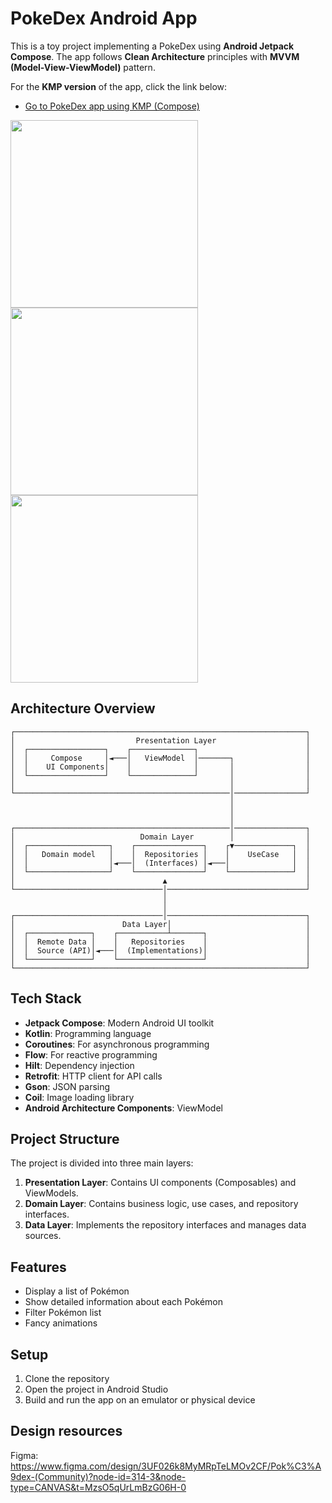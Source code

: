 # PokeDex Android App  

This is a toy project implementing a PokeDex using **Android Jetpack Compose**. The app follows **Clean Architecture** principles with **MVVM (Model-View-ViewModel)** pattern.

For the **KMP version** of the app, click the link below:
- [Go to PokeDex app using KMP (Compose)](https://github.com/sejun2/PokedexKMP)

<img src="https://github.com/user-attachments/assets/22a510f0-7e90-4d54-8cbe-de49070d1ae6" width="300">
<img src="https://github.com/user-attachments/assets/31897a7e-1f8a-4da9-a71e-dec7f700dc2e" width="300">
<img src="https://github.com/user-attachments/assets/2df0a208-3ba1-4509-9fbf-0d18bac7624a" width="300">

## Architecture Overview
```
┌─────────────────────────────────────────────────────────────────┐
│                           Presentation Layer                    │
│  ┌─────────────────┐    ┌──────────────┐                        │
│  │     Compose     │◄───│   ViewModel  │───────┐                │
│  │    UI Components│    │              │       │                │
│  └─────────────────┘    └──────────────┘       │                │
│                                                │                │
└────────────────────────────────────────────────│────────────────┘
                                                 │
                                                 │
                                                 │
┌────────────────────────────────────────────────│────────────────┐
│                            Domain Layer        │                │
│  ┌──────────────────┐    ┌───────────────┐    ┌▼─────────────┐  │
│  │   Domain model   │    │  Repositories │    │    UseCase   │  │
│  │                  │◄───│  (Interfaces) │◄───│              │  │
│  └──────────────────┘    └───────────────┘    └──────────────┘  │
│                                 ▲                               │
└─────────────────────────────────│───────────────────────────────┘
                                  │
                                  │
┌─────────────────────────────────│───────────────────────────────┐
│                        Data Layer│                              │
│  ┌──────────────┐    ┌───────────┴───────┐                      │
│  │  Remote Data │    │   Repositories    │                      │
│  │  Source (API)│◄───│  (Implementations)│                      │
│  └──────────────┘    └───────────────────┘                      │
└─────────────────────────────────────────────────────────────────┘
```
## Tech Stack

- **Jetpack Compose**: Modern Android UI toolkit
- **Kotlin**: Programming language
- **Coroutines**: For asynchronous programming
- **Flow**: For reactive programming
- **Hilt**: Dependency injection
- **Retrofit**: HTTP client for API calls
- **Gson**: JSON parsing
- **Coil**: Image loading library
- **Android Architecture Components**: ViewModel

## Project Structure

The project is divided into three main layers:

1. **Presentation Layer**: Contains UI components (Composables) and ViewModels.
2. **Domain Layer**: Contains business logic, use cases, and repository interfaces.
3. **Data Layer**: Implements the repository interfaces and manages data sources.

## Features

- Display a list of Pokémon
- Show detailed information about each Pokémon
- Filter Pokémon list
- Fancy animations

## Setup

1. Clone the repository
2. Open the project in Android Studio
3. Build and run the app on an emulator or physical device

## Design resources
Figma: https://www.figma.com/design/3UF026k8MyMRpTeLMOv2CF/Pok%C3%A9dex-(Community)?node-id=314-3&node-type=CANVAS&t=MzsO5qUrLmBzG06H-0
